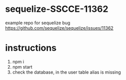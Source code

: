 # sequelize-SSCCE-11362
example repo for sequelize bug https://github.com/sequelize/sequelize/issues/11362

# instructions
1. npm i
2. npm start
3. check the database, in the user table alias is missing
